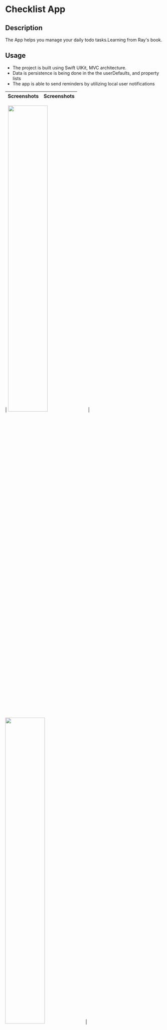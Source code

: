 # Checklist App

## Description

The App helps you manage your daily todo tasks.Learning from Ray's book.

## Usage
- The project is built using Swift UIKit, MVC architecture.
- Data is persistence is being done in the the userDefaults, and property lists
- The app is able to send reminders by utilizing local user notifications



| Screenshots | Screenshots |
| ----- | ---- |

| <img src="https://user-images.githubusercontent.com/91916741/221280108-2ac14df1-dd15-4c40-b7c5-318c4827acf3.png" width="50%" /> |  <img src="https://user-images.githubusercontent.com/91916741/221280108-2ac14df1-dd15-4c40-b7c5-318c4827acf3.png" width="50%" /> |

| <img src="https://user-images.githubusercontent.com/91916741/221280098-f793e756-20ba-46eb-a3be-90cc785f4f54.png" width="50%" /> |  <img src="https://user-images.githubusercontent.com/91916741/221280100-61fb8ae6-ca65-4a6d-b79b-412333d34bb4.png" width="50%" /> |

| <img src="https://user-images.githubusercontent.com/91916741/221280080-3aff3836-3552-455c-b994-45ad19254e50.png" width="50%"> | <img src="https://user-images.githubusercontent.com/91916741/221280093-0af1bcef-68df-4df7-bc5d-5fa832de7eed.png" width="50%" />  |
| ...   | ...  |



## References

- [The new Raywenderlich](https://www.kodeco.com/)
